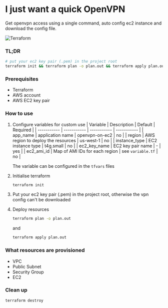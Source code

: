# I just want a quick OpenVPN
Get openvpn access using a single command, auto config ec2 instance and download the config file.

![Terraform](https://img.shields.io/badge/Terraform-7B42BC?style=for-the-badge&logo=terraform&logoColor=white)

### TL;DR
```sh
# put your ec2 key pair (.pem) in the project root
terraform init && terraform plan -o plan.out && terraform apply plan.out
```

### Prerequisites
- Terraform
- AWS account
- AWS EC2 key pair

### How to use
1. Configure variables for custom use
    | Variable      | Description | Default | Required |
    | ----------- | ----------- | ----------- | ----------- |
    | app_name | application name | openvpn-on-ec2 | no |
    | region | AWS region to deploy the resources | us-west-1 | no |
    | instance_type | EC2 instance type | t4g.small | no |
    | ec2_key_name | EC2 key pair name | - | yes |
    | ec2_ami_id | Map of AMI IDs for each region | see `variable.tf` | no |

    The variable can be configured in the `tfvars` files

1. Initialise terraform
    ```sh
    terraform init
    ```
1. Put your ec2 key pair (.pem) in the project root, otherwise the vpn config can't be downloaded

1. Deploy resources
    ```sh
    terraform plan -o plan.out
    ```
    and 
    ```sh
    terraform apply plan.out
    ```

### What resources are provisioned
- VPC
- Public Subnet
- Security Group
- EC2

### Clean up
```sh
terraform destroy
```
